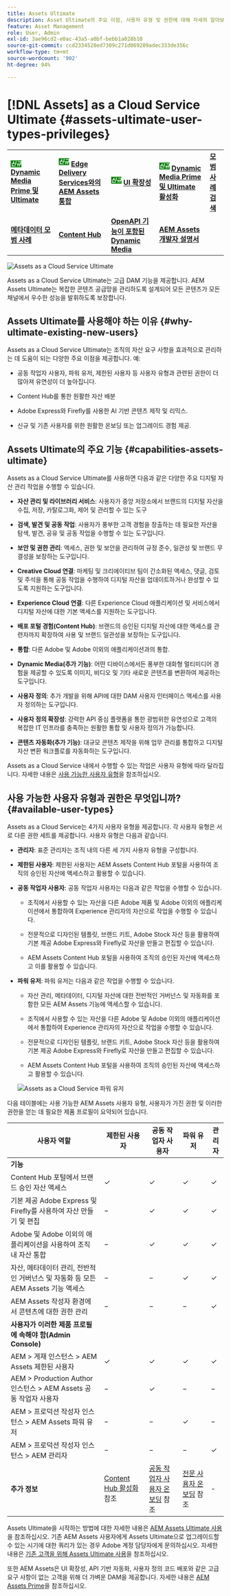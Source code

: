 ```yaml
---
title: Assets Ultimate
description: Asset Ultimate의 주요 이점, 사용자 유형 및 권한에 대해 자세히 알아보십시오.
feature: Asset Management
role: User, Admin
exl-id: 3ae96cd2-e0ac-43a5-a0bf-bebb1a028b10
source-git-commit: ccd2334528ed7309c271d069209adec333de356c
workflow-type: tm+mt
source-wordcount: '902'
ht-degree: 94%

---
```


# [!DNL Assets] as a Cloud Service Ultimate {#assets-ultimate-user-types-privileges}

<table>
    <tr>
        <td>
            <sup style= "background-color:#008000; color:#FFFFFF; font-weight:bold"><i>신규</i></sup> <a href="/help/assets/dynamic-media/dm-prime-ultimate.md"><b>Dynamic Media Prime 및 Ultimate</b></a>
        </td>
        <td>
            <sup style= "background-color:#008000; color:#FFFFFF; font-weight:bold"><i>신규</i></sup> <a href="/help/assets/integrate-aem-assets-edge-delivery-services.md"><b>Edge Delivery Services와의 AEM Assets 통합</b></a>
        </td>
        <td>
            <sup style= "background-color:#008000; color:#FFFFFF; font-weight:bold"><i>신규</i></sup> <a href="/help/assets/aem-assets-view-ui-extensibility.md"><b>UI 확장성</b></a>
        </td>
          <td>
            <sup style= "background-color:#008000; color:#FFFFFF; font-weight:bold"><i>신규</i></sup> <a href="/help/assets/dynamic-media/enable-dynamic-media-prime-and-ultimate.md"><b>Dynamic Media Prime 및 Ultimate 활성화</b></a>
        </td>
        <td>
            <a href="/help/assets/search-best-practices.md"><b>모범 사례 검색</b></a>
        </td>
    </tr>
    <tr>
        <td>
            <a href="/help/assets/metadata-best-practices.md"><b>메타데이터 모범 사례</b></a>
        </td>
        <td>
            <a href="/help/assets/product-overview.md"><b>Content Hub</b></a>
        </td>
        <td>
            <a href="/help/assets/dynamic-media-open-apis-overview.md"><b>OpenAPI 기능이 포함된 Dynamic Media</b></a>
        </td>
        <td>
            <a href="https://developer.adobe.com/experience-cloud/experience-manager-apis/"><b>AEM Assets 개발자 설명서</b></a>
        </td>
    </tr>
</table>

![Assets as a Cloud Service Ultimate](/help/assets/assets/aem-assets-ultimate-banner.png)

Assets as a Cloud Service Ultimate는 고급 DAM 기능을 제공합니다. AEM Assets Ultimate는 복잡한 콘텐츠 공급망을 관리하도록 설계되어 모든 콘텐츠가 모든 채널에서 우수한 성능을 발휘하도록 보장합니다.

## Assets Ultimate를 사용해야 하는 이유 {#why-ultimate-existing-new-users}

Assets as a Cloud Service Ultimate는 조직의 자산 요구 사항을 효과적으로 관리하는 데 도움이 되는 다양한 주요 이점을 제공합니다. 예:

* 공동 작업자 사용자, 파워 유저, 제한된 사용자 등 사용자 유형과 관련된 권한이 더 많아져 유연성이 더 높아집니다.

* Content Hub를 통한 원활한 자산 배분

* Adobe Express와 Firefly를 사용한 AI 기반 콘텐츠 제작 및 리믹스.

* 신규 및 기존 사용자를 위한 원활한 온보딩 또는 업그레이드 경험 제공.

## Assets Ultimate의 주요 기능 {#capabilities-assets-ultimate}

Assets as a Cloud Service Ultimate를 사용하면 다음과 같은 다양한 주요 디지털 자산 관리 작업을 수행할 수 있습니다.

* **자산 관리 및 라이브러리 서비스**&#x200B;: 사용자가 중앙 저장소에서 브랜드의 디지털 자산을 수집, 저장, 카탈로그화, 제어 및 관리할 수 있는 도구

* **검색, 발견 및 공동 작업**: 사용자가 풍부한 고객 경험을 창출하는 데 필요한 자산을 탐색, 발견, 공유 및 공동 작업을 수행할 수 있는 도구입니다.

* **보안 및 권한 관리**: 액세스, 권한 및 보안을 관리하여 규정 준수, 일관성 및 브랜드 무결성을 보장하는 도구입니다.

* **Creative Cloud 연결**: 마케팅 및 크리에이티브 팀이 간소화된 액세스, 댓글, 검토 및 주석을 통해 공동 작업을 수행하여 디지털 자산을 업데이트하거나 완성할 수 있도록 지원하는 도구입니다.

* **Experience Cloud 연결**: 다른 Experience Cloud 애플리케이션 및 서비스에서 디지털 자산에 대한 기본 액세스를 지원하는 도구입니다.

* **배포 포털 경험(Content Hub)**: 브랜드의 승인된 디지털 자산에 대한 액세스를 관련자까지 확장하여 사용 및 브랜드 일관성을 보장하는 도구입니다.

* **통합**: 다른 Adobe 및 Adobe 이외의 애플리케이션과의 통합.

* **Dynamic Media(추가 기능)**: 어떤 디바이스에서든 풍부한 대화형 멀티미디어 경험을 제공할 수 있도록 이미지, 비디오 및 기타 새로운 콘텐츠를 변환하여 제공하는 도구입니다.

* **사용자 정의**: 추가 개발을 위해 API에 대한 DAM 사용자 인터페이스 액세스를 사용자 정의하는 도구입니다.

* **사용자 정의 확장성**: 강력한 API 중심 플랫폼을 통한 광범위한 유연성으로 고객의 복잡한 IT 인프라를 충족하는 원활한 통합 및 사용자 정의가 가능합니다.

* **콘텐츠 자동화(추가 기능)**: 대규모 콘텐츠 제작을 위해 업무 관리를 통합하고 디지털 자산 변환 워크플로를 자동화하는 도구입니다.

Assets as a Cloud Service 내에서 수행할 수 있는 작업은 사용자 유형에 따라 달라집니다. 자세한 내용은 [사용 가능한 사용자 유형](#available-user-types)을 참조하십시오.


## 사용 가능한 사용자 유형과 권한은 무엇입니까? {#available-user-types}

Assets as a Cloud Service는 4가지 사용자 유형을 제공합니다. 각 사용자 유형은 서로 다른 권한 세트를 제공합니다. 사용자 유형은 다음과 같습니다.

* **관리자**: 표준 관리자는 조직 내의 다른 세 가지 사용자 유형을 구성합니다.

* **제한된 사용자**: 제한된 사용자는 AEM Assets Content Hub 포털을 사용하여 조직의 승인된 자산에 액세스하고 활용할 수 있습니다.

* **공동 작업자 사용자**: 공동 작업자 사용자는 다음과 같은 작업을 수행할 수 있습니다.

   * 조직에서 사용할 수 있는 자산을 다른 Adobe 제품 및 Adobe 이외의 애플리케이션에서 통합하여 Experience 관리자의 자산으로 작업을 수행할 수 있습니다.

   * 전문적으로 디자인된 템플릿, 브랜드 키트, Adobe Stock 자산 등을 활용하여 기본 제공 Adobe Express와 Firefly로 자산을 만들고 편집할 수 있습니다.

   * AEM Assets Content Hub 포털을 사용하여 조직의 승인된 자산에 액세스하고 이를 활용할 수 있습니다.

* **파워 유저**: 파워 유저는 다음과 같은 작업을 수행할 수 있습니다.

   * 자산 관리, 메타데이터, 디지털 자산에 대한 전반적인 거버넌스 및 자동화를 포함한 모든 AEM Assets 기능에 액세스할 수 있습니다.

   * 조직에서 사용할 수 있는 자산을 다른 Adobe 및 Adobe 이외의 애플리케이션에서 통합하여 Experience 관리자의 자산으로 작업을 수행할 수 있습니다.

   * 전문적으로 디자인된 템플릿, 브랜드 키트, Adobe Stock 자산 등을 활용하여 기본 제공 Adobe Express와 Firefly로 자산을 만들고 편집할 수 있습니다.

   * AEM Assets Content Hub 포털을 사용하여 조직의 승인된 자산에 액세스하고 활용할 수 있습니다.

  ![Assets as a Cloud Service 파워 유저](/help/assets/assets/assets-cs-power-users.png)

다음 테이블에는 사용 가능한 AEM Assets 사용자 유형, 사용자가 가진 권한 및 이러한 권한을 얻는 데 필요한 제품 프로필이 요약되어 있습니다.


| 사용자 역할 | 제한된 사용자 | 공동 작업자 사용자 | 파워 유저 | 관리자 |
|---------------|----------|----------|-------------------------|---|
| **기능** |
| Content Hub 포털에서 브랜드 승인 자산 액세스 | ✓ | ✓ | ✓ | ✓ |
| 기본 제공 Adobe Express 및 Firefly를 사용하여 자산 만들기 및 편집 | − | ✓ | ✓ | ✓ |
| Adobe 및 Adobe 이외의 애플리케이션을 사용하여 조직 내 자산 통합 | − | ✓ | ✓ | ✓ |
| 자산, 메타데이터 관리, 전반적인 거버넌스 및 자동화 등 모든 AEM Assets 기능 액세스 | − | − | ✓ | ✓ |
| AEM Assets 작성자 환경에서 콘텐츠에 대한 권한 관리 | − | − | − | ✓ |
| **사용자가 이러한 제품 프로필에 속해야 함(Admin Console)** |
| AEM > 게재 인스턴스 > AEM Assets 제한된 사용자 | ✓ | ✓ | ✓ | ✓ |
| AEM > Production Author 인스턴스 > AEM Assets 공동 작업자 사용자 | − | ✓ | − | − |
| AEM > 프로덕션 작성자 인스턴스 > AEM Assets 파워 유저 | − | − | ✓ | − |
| AEM > 프로덕션 작성자 인스턴스 > AEM 관리자 | − | − | − | ✓ |
| **추가 정보** | [Content Hub 활성화](/help/assets/enable-assets-ultimate.md##enable-assets-ultimate-new-users) 참조 | [공동 작업자 사용자 온보딩](/help/assets/enable-assets-ultimate.md#onboard-collaborator-users) 참조 | [전문 사용자 온보딩](/help/assets/enable-assets-ultimate.md#onboard-power-users) 참조 | - |

Assets Ultimate을 시작하는 방법에 대한 자세한 내용은 [AEM Assets Ultimate 사용](/help/assets/enable-assets-ultimate.md)을 참조하십시오. 기존 AEM Assets 사용자에게 Assets Ultimate으로 업그레이드할 수 있는 시기에 대한 쿼리가 있는 경우 Adobe 계정 담당자에게 문의하십시오. 자세한 내용은 [기존 고객을 위해 Assets Ultimate 사용](/help/assets/enable-assets-ultimate.md#enable-assets-ultimate-existing-customers)을 참조하십시오.

또한 AEM Assets은 UI 확장성, API 기반 자동화, 사용자 정의 코드 배포와 같은 고급 요구 사항이 없는 고객을 위해 더 가벼운 DAM을 제공합니다. 자세한 내용은 [AEM Assets Prime](/help/assets/assets-prime.md)을 참조하십시오.
